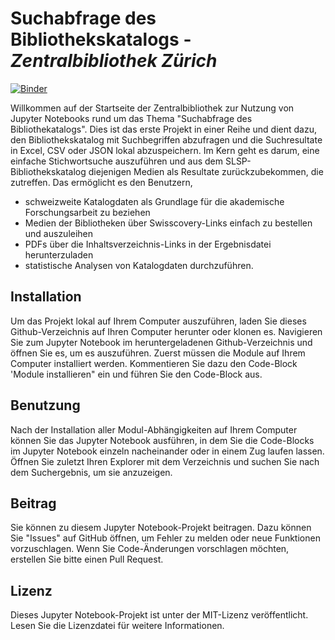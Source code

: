 # Suchabfrage des Bibliothekskatalogs - *Zentralbibliothek Zürich* 

[![Binder](https://mybinder.org/badge_logo.svg)](https://mybinder.org/v2/gh/zb-saml/suche-zb-katalog/main?labpath=Einfache_Suchabfrage_ZB-Katalog.ipynb)

Willkommen auf der Startseite der Zentralbibliothek zur Nutzung von Jupyter Notebooks rund um das Thema "Suchabfrage des Bibliothekatalogs". Dies ist das erste Projekt in einer Reihe und dient dazu, den Bibliothekskatalog mit Suchbegriffen abzufragen und die Suchresultate in Excel, CSV oder JSON lokal abzuspeichern. Im Kern geht es darum, eine einfache Stichwortsuche auszuführen und aus dem SLSP-Bibliothekskatalog diejenigen Medien als Resultate zurückzubekommen, die zutreffen. Das ermöglicht es den Benutzern, 
* schweizweite Katalogdaten als Grundlage für die akademische Forschungsarbeit zu beziehen
* Medien der Bibliotheken über Swisscovery-Links einfach zu bestellen und auszuleihen
* PDFs über die Inhaltsverzeichnis-Links in der Ergebnisdatei herunterzuladen
* statistische Analysen von Katalogdaten durchzuführen.

## Installation 
Um das Projekt lokal auf Ihrem Computer auszuführen, laden Sie dieses Github-Verzeichnis auf Ihren Computer herunter oder klonen es. 
Navigieren Sie zum Jupyter Notebook im heruntergeladenen Github-Verzeichnis und öffnen Sie es, um es auszuführen. 
Zuerst müssen die Module auf Ihrem Computer installiert werden. Kommentieren Sie dazu den Code-Block 'Module installieren" ein und führen Sie den Code-Block aus. 

## Benutzung
Nach der Installation aller Modul-Abhängigkeiten auf Ihrem Computer können Sie das Jupyter Notebook ausführen, in dem Sie die Code-Blocks im Jupyter Notebook einzeln nacheinander oder in einem Zug laufen lassen. Öffnen Sie zuletzt Ihren Explorer mit dem Verzeichnis und suchen Sie nach dem Suchergebnis, um sie anzuzeigen. 

## Beitrag
Sie können zu diesem Jupyter Notebook-Projekt beitragen. Dazu können Sie "Issues" auf GitHub öffnen, um Fehler zu melden oder neue Funktionen vorzuschlagen. Wenn Sie Code-Änderungen vorschlagen möchten, erstellen Sie bitte einen Pull Request. 

## Lizenz 
Dieses Jupyter Notebook-Projekt ist unter der MIT-Lizenz veröffentlicht. Lesen Sie die Lizenzdatei für weitere Informationen. 
